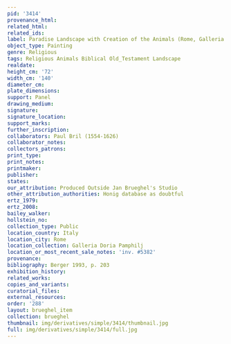 ```yaml
---
pid: '3414'
provenance_html: 
related_html: 
related_ids: 
label: Paradise Landscape with Creation of the Animals (Rome, Galleria Doria Pamphili)
object_type: Painting
genre: Religious
tags: Religious Animals Biblical Old_Testament Landscape
realdate: 
height_cm: '72'
width_cm: '140'
diameter_cm: 
plate_dimensions: 
support: Panel
drawing_medium: 
signature: 
signature_location: 
support_marks: 
further_inscription: 
collaborators: Paul Bril (1554-1626)
collaborator_notes: 
collectors_patrons: 
print_type: 
print_notes: 
printmaker: 
publisher: 
states: 
our_attribution: Produced Outside Jan Brueghel's Studio
other_attribution_authorities: Honig database as doubtful
ertz_1979: 
ertz_2008: 
bailey_walker: 
hollstein_no: 
collection_type: Public
location_country: Italy
location_city: Rome
location_collection: Galleria Doria Pamphilj
location_or_most_recent_sale_notes: 'inv. #5382'
provenance: 
bibliography: Berger 1993, p. 203
exhibition_history: 
related_works: 
copies_and_variants: 
curatorial_files: 
external_resources: 
order: '288'
layout: brueghel_item
collection: brueghel
thumbnail: img/derivatives/simple/3414/thumbnail.jpg
full: img/derivatives/simple/3414/full.jpg
---
```

